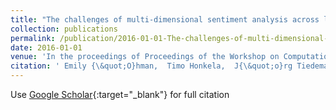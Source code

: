 ```yaml
---
title: "The challenges of multi-dimensional sentiment analysis across languages"
collection: publications
permalink: /publication/2016-01-01-The-challenges-of-multi-dimensional-sentiment-analysis-across-languages
date: 2016-01-01
venue: 'In the proceedings of Proceedings of the Workshop on Computational Modeling of People’s Opinions, Personality, and Emotions in Social Media (PEOPLES) at COLING 2016'
citation: ' Emily {\&quot;O}hman,  Timo Honkela,  J{\&quot;o}rg Tiedemann, &quot;The challenges of multi-dimensional sentiment analysis across languages.&quot; In the proceedings of Proceedings of the Workshop on Computational Modeling of People’s Opinions, Personality, and Emotions in Social Media (PEOPLES) at COLING 2016, 2016.'
---
```

Use [Google Scholar](https://scholar.google.com/scholar?q=The+challenges+of+multi+dimensional+sentiment+analysis+across+languages){:target="_blank"} for full citation